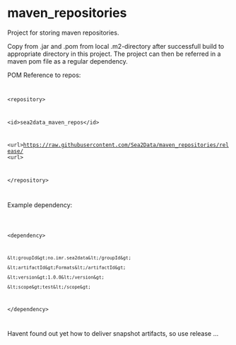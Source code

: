 # maven_repositories
Project for storing maven repositories.

Copy from .jar and .pom from local .m2-directory after successfull build to appropriate directory in this project. The project can then be referred in a maven pom file as a regular dependency.


POM Reference to repos:
<code>

&lt;repository&gt;

  &lt;id&gt;sea2data_maven_repos&lt;/id&gt;
  
  &lt;url&gt;https://raw.githubusercontent.com/Sea2Data/maven_repositories/release/ &lt;url&gt;
  
&lt;/repository&gt;

</code>

Example dependency:		

<code>

&lt;dependency&gt;

	&lt;groupId&gt;no.imr.sea2data&lt;/groupId&gt;
	
	&lt;artifactId&gt;Formats&lt;/artifactId&gt;
	
	&lt;version&gt;1.0.0&lt;/version&gt;
	
	&lt;scope&gt;test&lt;/scope&gt;
	
&lt;/dependency&gt;

</code>
		
		
Havent found out yet how to deliver snapshot artifacts, so use release ...